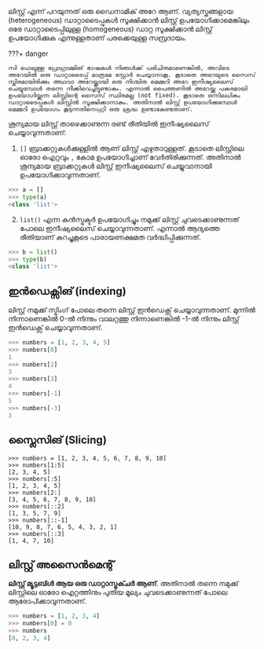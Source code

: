 ലിസ്റ്റ് എന്ന് പറയുന്നത് ഒരു ഡൈനാമിക് അറേ ആണ്. വ്യത്യസ്തങ്ങളായ (heterogeneous) ഡാറ്റാടൈപ്പുകള്‍ സൂക്ഷിക്കാന്‍ ലിസ്റ്റ് ഉപയോഗിക്കാമെങ്കിലും ഒരേ ഡാറ്റാടൈപ്പിലുള്ള (homogeneous) ഡാറ്റ സൂക്ഷിക്കാന്‍ ലിസ്റ്റ് ഉപയോഗിക്കുക എന്നുള്ളതാണ് പരക്കെയുള്ള സമ്പ്രദായം.
 
???+ danger
	
    സി പോലുള്ള പ്രോഗ്രാമ്മിങ് ഭാഷകള്‍ നിങ്ങള്‍ക്ക് പരിചിതമാണെങ്കില്‍, അവിടെ അറേയില്‍ ഒരു ഡാറ്റാടൈപ്പ് മാത്രമേ സ്റ്റോര്‍ ചെയ്യാനാകൂ. കൂടാതെ അറേയുടെ സൈസ് സ്തിരമായിരിക്കും അഥവാ അറേയ്ക്കായി ഒരു നിശ്ചിത മെമ്മറി അറേ ഇനീഷ്യലൈസ് ചെയ്യുമ്പോള്‍ തന്നെ നീക്കിവെച്ചിട്ടുണ്ടാകും. എന്നാല്‍ പൈത്തണില്‍ അറേയ്ക്കു പകരമായി ഉപയോഗിയ്ക്കുന്ന ലിസ്റ്റിന്റെ സൈസ് സ്ഥിരമല്ല (not fixed). കൂടാതെ ഒന്നിലധികം ഡാറ്റാടൈപ്പുകള്‍ ലിസ്റ്റില്‍ സൂക്ഷിക്കാനാകും. അതിനാല്‍ ലിസ്റ്റ് ഉപയോഗിക്കുമ്പോള്‍ മെമ്മറി ഉപയോഗം കൂടുന്നതിനെപ്പറ്റി ഒരു ശ്രദ്ധ ഉണ്ടാകേണ്ടതാണ്.

ശൂന്യമായ ലിസ്റ്റ് താഴെക്കാണുന്ന രണ്ട് രീതിയില്‍ ഇനീഷ്യലൈസ് ചെയ്യാവുന്നതാണ്:

1. `[]` ബ്രാക്കറ്റുകള്‍ക്കുള്ളില്‍ ആണ് ലിസ്റ്റ് എഴുതാറുള്ളത്. കൂടാതെ ലിസ്റ്റിലെ ഓരോ ഐറ്റവും `,` കോമ ഉപയോഗിച്ചാണ് വേര്‍തിരിക്കുന്നത്.  അതിനാല്‍ ശൂന്യമായ ബ്രാക്കറ്റുകള്‍ ലിസ്റ്റ് ഇനീഷ്യലൈസ് ചെയ്യുവാനായി ഉപയോഗിക്കാവുന്നതാണ്.
```python
>>> a = []
>>> type(a)
<class 'list'>
```
2. `list()` എന്ന കന്‍സ്ട്രക്ടര്‍ ഉപയോഗിച്ചും നമുക്ക് ലിസ്റ്റ് ചുവടെക്കാണുന്നത് പോലെ ഇനീഷ്യലൈസ് ചെയ്യാവുന്നതാണ്. എന്നാല്‍ ആദ്യത്തെ രീതിയാണ് കുറച്ചുകൂടെ പാരായണക്ഷമത വര്‍ദ്ധിപ്പിക്കുന്നത്.
```python
>>> b = list()
>>> type(b)
<class 'list'>
```

## ഇന്‍ഡെക്സിങ് (indexing)

ലിസ്റ്റ് നമുക്ക് സ്ട്രിംഗ് പോലെ തന്നെ ലിസ്റ്റ് ഇന്‍ഡെക്സ് ചെയ്യാവുന്നതാണ്. മുന്നില്‍ നിന്നാണെങ്കില്‍ 0-ല്‍ നിന്നും വാലറ്റത്തു നിന്നാണെങ്കില്‍ -1-ല്‍ നിന്നും ലിസ്റ്റ് ഇന്‍ഡെക്സ് ചെയ്യാവുന്നതാണ്.

```python
>>> numbers = [1, 2, 3, 4, 5]
>>> numbers[0]
1
>>> numbers[2]
3
>>> numbers[3]
4
>>> numbers[-1]
5
>>> numbers[-3]
3
```

## സ്ലൈസിങ് (Slicing)

```
>>> numbers = [1, 2, 3, 4, 5, 6, 7, 8, 9, 10]
>>> numbers[1:5]
[2, 3, 4, 5]
>>> numbers[:5]
[1, 2, 3, 4, 5]
>>> numbers[2:]
[3, 4, 5, 6, 7, 8, 9, 10]
>>> numbers[::2]
[1, 3, 5, 7, 9]
>>> numbers[::-1]
[10, 9, 8, 7, 6, 5, 4, 3, 2, 1]
>>> numbers[::3]
[1, 4, 7, 10]
```

## ലിസ്റ്റ് അസൈന്‍മെന്റ്

**ലിസ്റ്റ് മ്യൂട്ടബിള്‍ ആയ ഒരു ഡാറ്റാസ്ട്രക്ചര്‍ ആണ്**. അതിനാല്‍ തന്നെ നമുക്ക് ലിസ്റ്റിലെ ഓരോ ഐറ്റത്തിനും പുതിയ മൂല്യം ചുവടെക്കാണുന്നത് പോലെ ആരോപിക്കാവുന്നതാണ്.

```python
>>> numbers = [1, 2, 3, 4]
>>> numbers[0] = 0
>>> numbers
[0, 2, 3, 4]
```